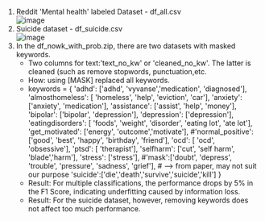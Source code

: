 1. Reddit 'Mental health' labeled Dataset - df_all.csv <br>
![image](https://github.com/Laney422/CS5246Project8/assets/74254801/3bd26620-24a3-456b-8c8a-5e18810f9f06)
2. Suicide dataset - df_suicide.csv <br>
![image](https://github.com/Laney422/CS5246Project8/assets/74254801/129bdbf0-55e1-469b-9313-9885ba48409a)
3. In the df_nowk_with_prob.zip, there are two datasets with masked keywords.
   - Two columns for text:'text_no_kw' or 'cleaned_no_kw'. The latter is cleaned (such as remove stopwords, punctuation,etc.
   - How: using [MASK] replaced all keywords.
   - keywords = {
    'adhd': ['adhd', 'vyvanse','medication', 'diagnosed'], 
    'almosthomeless': [ 'homeless', 'help', 'eviction', 'car'],
    'anxiety': ['anxiety', 'medication'],
    'assistance': ['assist', 'help',  'money'],
    'bipolar': ['bipolar',  'depression'],
    'depression': ['depression'],
    'eatingdisorders': [ 'foods', 'weight', 'disorder', 'eating lot', 'ate lot'],
    'get_motivated': ['energy', 'outcome','motivate'],
     #'normal_positive': ['good', 'best', 'happy', 'birthday', 'friend'],
    'ocd': [ 'ocd',  'obsessive'],
    'ptsd': [ 'therapist'],
    'selfharm': ['cut', 'self harm', 'blade','harm'],
    'stress': ['stress'],
    #'mask':['doubt', 'depress', 'trouble', 'pressure', 'sadness', 'grief'], # --> from paper, may not suit our          purpose
    'suicide':['die','death','survive','suicide','kill']
   }
   - Result: For multiple classifications, the performance drops by 5% in the F1 Score, indicating underfitting caused by information loss.
   - Result: For the suicide dataset, however, removing keywords does not affect too much performance.
